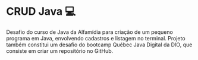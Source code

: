 # CRUD Java :computer:

Desafio do curso de Java da Alfamídia para criação de um pequeno programa em Java, envolvendo cadastros e listagem no terminal.
Projeto também constitui um desafio do bootcamp Québec Java Digital da DIO, que consiste em criar um repositório no GitHub.
